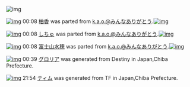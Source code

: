 ![img](http://gdrive-cdn.herokuapp.com/537b65a5bc09f0000721dda7/512px-barcode.png)

[![img](http://www.deviantsart.com/39i72l3.png)](http://www.barcodekanojo.com/kanojo/3192062/%E6%9F%9A%E9%A6%99) 00:08 [柚香](http://www.barcodekanojo.com/kanojo/3192062/%E6%9F%9A%E9%A6%99) was parted from [k.a.o.@みんなありがとう](http://www.barcodekanojo.com/kanojo/3192062/%E6%9F%9A%E9%A6%99).[![img](http://www.deviantsart.com/1ne7497.jpeg)](http://www.barcodekanojo.com/user/30944/k.a.o.%40%E3%81%BF%E3%82%93%E3%81%AA%E3%81%82%E3%82%8A%E3%81%8C%E3%81%A8%E3%81%86) 

[![img](http://www.deviantsart.com/36frki7.png)](http://www.barcodekanojo.com/kanojo/84601/%E3%81%97%E3%81%A1%E3%82%85) 00:08 [しちゅ](http://www.barcodekanojo.com/kanojo/84601/%E3%81%97%E3%81%A1%E3%82%85) was parted from [k.a.o.@みんなありがとう](http://www.barcodekanojo.com/kanojo/84601/%E3%81%97%E3%81%A1%E3%82%85).[![img](http://www.deviantsart.com/1ne7497.jpeg)](http://www.barcodekanojo.com/user/30944/k.a.o.%40%E3%81%BF%E3%82%93%E3%81%AA%E3%81%82%E3%82%8A%E3%81%8C%E3%81%A8%E3%81%86) 

[![img](http://www.deviantsart.com/p555en.png)](http://www.barcodekanojo.com/kanojo/262174/%E5%AF%8C%E5%A3%AB%E5%B1%B1%E6%B0%B4%E7%A9%82) 00:08 [富士山水穂](http://www.barcodekanojo.com/kanojo/262174/%E5%AF%8C%E5%A3%AB%E5%B1%B1%E6%B0%B4%E7%A9%82) was parted from [k.a.o.@みんなありがとう](http://www.barcodekanojo.com/kanojo/262174/%E5%AF%8C%E5%A3%AB%E5%B1%B1%E6%B0%B4%E7%A9%82).[![img](http://www.deviantsart.com/1ne7497.jpeg)](http://www.barcodekanojo.com/user/30944/k.a.o.%40%E3%81%BF%E3%82%93%E3%81%AA%E3%81%82%E3%82%8A%E3%81%8C%E3%81%A8%E3%81%86) 

[![img](http://www.deviantsart.com/1gtr6hr.png)](http://www.barcodekanojo.com/kanojo/3193908/%E3%82%B0%E3%83%AD%E3%83%AA%E3%82%A2) 00:39 [グロリア](http://www.barcodekanojo.com/kanojo/3193908/%E3%82%B0%E3%83%AD%E3%83%AA%E3%82%A2) was generated from Destiny in Japan,Chiba Prefecture.

[![img](http://www.deviantsart.com/2br7bop.png)](http://www.barcodekanojo.com/kanojo/3193909/%E3%83%86%E3%82%A3%E3%83%A0) 21:54 [ティム](http://www.barcodekanojo.com/kanojo/3193909/%E3%83%86%E3%82%A3%E3%83%A0) was generated from TF in Japan,Chiba Prefecture.

